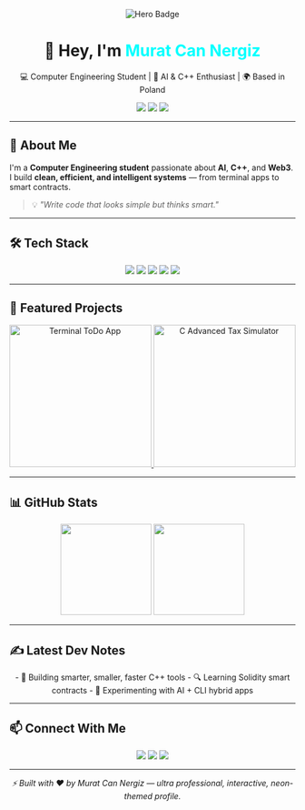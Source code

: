 <!-- Ultra PRO GitHub Profile README for Murat Can Nergiz -->

<p align="center">
  <img src="https://camo.githubusercontent.com/1f2d1a34fa7c42b9b4eb10e0ecbcbf94b8e3f11a1d978f89f9eac1d9cf1bfb07/68747470733a2f2f696d672e736869656c64732e696f2f62616467652f436f6d70657465722d436f6c6f723f7374796c653d666c61742d737175617265" alt="Hero Badge"/>
</p>

<h1 align="center">👋 Hey, I'm <span style="color:#0ff">Murat Can Nergiz</span></h1>
<p align="center">
💻 Computer Engineering Student | 🧠 AI & C++ Enthusiast | 🌍 Based in Poland
</p>

<p align="center">
<a href="https://github.com/codcreater1"><img src="https://img.shields.io/github/followers/codcreater1?label=Followers&style=social" /></a>
<a href="#"><img src="https://img.shields.io/badge/Tech-C++%20%7C%20Python%20%7C%20Solidity-blue" /></a>
<a href="#"><img src="https://img.shields.io/badge/Open%20to%20Work-Yes-success" /></a>
</p>

---

## 🧩 About Me

I'm a **Computer Engineering student** passionate about **AI**, **C++**, and **Web3**.  
I build **clean, efficient, and intelligent systems** — from terminal apps to smart contracts.  

> 💡 _"Write code that looks simple but thinks smart."_  

---

## 🛠 Tech Stack

<p align="center">
<img src="https://img.shields.io/badge/C++-00599C?style=for-the-badge&logo=cplusplus&logoColor=white"/>
<img src="https://img.shields.io/badge/Python-3776AB?style=for-the-badge&logo=python&logoColor=white"/>
<img src="https://img.shields.io/badge/Solidity-363636?style=for-the-badge&logo=solidity&logoColor=white"/>
<img src="https://img.shields.io/badge/JavaScript-F7DF1E?style=for-the-badge&logo=javascript&logoColor=black"/>
<img src="https://img.shields.io/badge/React-61DAFB?style=for-the-badge&logo=react&logoColor=black"/>
</p>

---

## 🌟 Featured Projects

<p align="center">
  <a href="https://github.com/codcreater1/Terminal-ToDo-App">
    <img src="https://raw.githubusercontent.com/codcreater1/Terminal-ToDo-App/main/assets/screenshot.png" width="250px" alt="Terminal ToDo App" title="Terminal ToDo App - Hover for info"/>
  </a>
  <a href="https://github.com/codcreater1/C-Advanced-Tax-Simulator">
    <img src="https://raw.githubusercontent.com/codcreater1/C-Advanced-Tax-Simulator/main/assets/screenshot.png" width="250px" alt="C Advanced Tax Simulator" title="C Advanced Tax Simulator - Hover for info"/>
  </a>
</p>

---

## 📊 GitHub Stats

<p align="center">
<img height="160em" src="https://github-readme-stats.vercel.app/api?username=codcreater1&show_icons=true&theme=tokyonight&hide_border=true" />
<img height="160em" src="https://github-readme-stats.vercel.app/api/top-langs/?username=codcreater1&layout=compact&theme=tokyonight&hide_border=true" />
</p>

---

## ✍️ Latest Dev Notes

<p align="center">
- 🧱 Building smarter, smaller, faster C++ tools  
- 🔍 Learning Solidity smart contracts  
- 🚀 Experimenting with AI + CLI hybrid apps  
</p>

---

## 📫 Connect With Me

<p align="center">
<a href="mailto:muratcannergiz0@gmail.com"><img src="https://img.shields.io/badge/Email-muratcannergiz0@gmail.com-blue?style=for-the-badge" /></a>
<a href="https://github.com/codcreater1"><img src="https://img.shields.io/badge/GitHub-codcreater1-black?style=for-the-badge&logo=github" /></a>
<a href="https://www.linkedin.com/in/muratcannergiz"><img src="https://img.shields.io/badge/LinkedIn-Murat%20Can%20Nergiz-blue?style=for-the-badge&logo=linkedin" /></a>
</p>

---

<p align="center">
  <i>⚡ Built with ❤️ by Murat Can Nergiz — ultra professional, interactive, neon-themed profile.</i>
</p>

